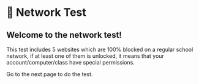 # 🚫 Network Test

## Welcome to the network test!

This test includes 5 websites which are 100% blocked on a regular school network, if at least one of them is unlocked, it means that your account/computer/class have special permissions.

Go to the next page to do the test.
